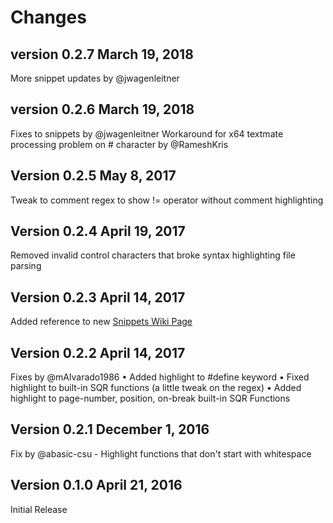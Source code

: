 # Changes

## version 0.2.7 March 19, 2018

More snippet updates by @jwagenleitner

## version 0.2.6 March 19, 2018

Fixes to snippets by @jwagenleitner
Workaround for x64 textmate processing problem on # character by @RameshKris

## Version 0.2.5 May 8, 2017

Tweak to comment regex to show != operator without comment highlighting

## Version 0.2.4 April 19, 2017

Removed invalid control characters that broke syntax highlighting file parsing

## Version 0.2.3 April 14, 2017

Added reference to new [Snippets Wiki Page](https://github.com/CityOfEscondido/Visual-Studio-Code-SQR/wiki/Snippets-Documentation)

## Version 0.2.2 April 14, 2017

Fixes by @mAlvarado1986
   •	Added highlight to #define keyword
   •	Fixed highlight to built-in SQR functions (a little tweak on the regex)
   •	Added highlight to page-number, position, on-break built-in SQR Functions

## Version 0.2.1 December 1, 2016

Fix by @abasic-csu - Highlight functions that don't start with whitespace

## Version 0.1.0 April 21, 2016

Initial Release
